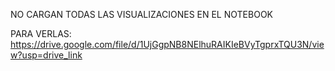 NO CARGAN TODAS LAS VISUALIZACIONES EN EL NOTEBOOK

PARA VERLAS:   https://drive.google.com/file/d/1UjGgpNB8NElhuRAIKIeBVyTgprxTQU3N/view?usp=drive_link
